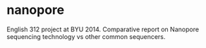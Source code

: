 nanopore
========

English 312 project at BYU 2014. Comparative report on Nanopore sequencing technology vs other common sequencers.
